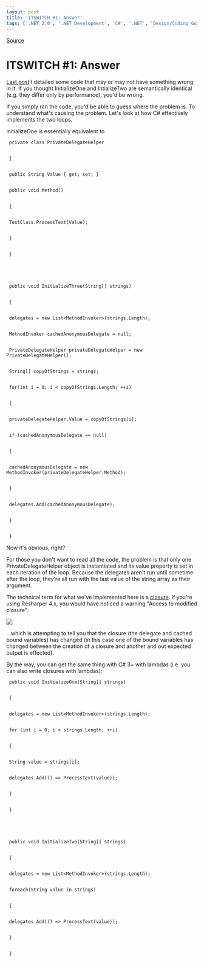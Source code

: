 ```yaml
---
layout: post
title: 'ITSWITCH #1: Answer'
tags: ['.NET 2.0', '.NET Development', 'C#', '.NET', 'Design/Coding Guidance', 'ITSWITCH Answer', 'Pop Quiz', 'Software Development', 'msmvps']
---
```

[Source](http://blogs.msmvps.com/peterritchie/2008/07/28/itswitch-1-answer/ "Permalink to ITSWITCH #1: Answer")

# ITSWITCH #1: Answer

[Last post][1] I detailed some code that may or may not have something wrong in it. If you thought InitializeOne and IntializeTwo are semantically identical (e.g. they differ only by performance), you'd be wrong.

If you simply ran the code, you'd be able to guess where the problem is. To understand what's causing the problem. Let's look at how C# effectively implements the two loops.

InitializeOne is essentially equivalent to
    
    
     private class PrivateDelegateHelper
    
    
     {
    
    
     public String Value { get; set; }
    
    
     public void Method()
    
    
     {
    
    
     TestClass.ProcessText(Value);
    
    
     }
    
    
     }
    
    
    
    
    
     public void InitializeThree(String[] strings)
    
    
     {
    
    
     delegates = new List<MethodInvoker>(strings.Length);
    
    
     MethodInvoker cachedAnonymousDelegate = null;
    
    
     PrivateDelegateHelper privateDelegateHelper = new PrivateDelegateHelper();
    
    
     String[] copyOfStrings = strings;
    
    
     for(int i = 0; i < copyOfStrings.Length; ++i)
    
    
     {
    
    
     privateDelegateHelper.Value = copyOfStrings[i];
    
    
     if (cachedAnonymousDelegate == null)
    
    
     {
    
    
     cachedAnonymousDelegate = new MethodInvoker(privateDelegateHelper.Method);
    
    
     }
    
    
     delegates.Add(cachedAnonymousDelegate);
    
    
     }
    
    
     }

Now it's obvious, right?

For those you don't want to read all the code, the problem is that only one PrivateDelegateHelper object is instantiated and its value property is set in each iteration of the loop. Because the delegates aren't run until sometime after the loop, they're all run with the last value of the string array as their argument.

The technical term for what we've implemented here is a [closure][2]. If you're using Resharper 4.x, you would have noticed a warning "Access to modified closure":

![][3]

…which is attempting to tell you that the closure (the delegate and cached bound variables) has changed (in this case one of the bound variables has changed between the creation of a closure and another and out expected output is effected).

By the way, you can get the same thing with C# 3+ with lambdas (i.e. you can also write closures with lambdas):
    
    
     public void InitializeOne(String[] strings)
    
    
     {
    
    
     delegates = new List<MethodInvoker>(strings.Length);
    
    
     for (int i = 0; i < strings.Length; ++i)
    
    
     {
    
    
     String value = strings[i];
    
    
     delegates.Add(() => ProcessText(value));
    
    
     }
    
    
     }
    
    
    
    
    
     public void InitializeTwo(String[] strings)
    
    
     {
    
    
     delegates = new List<MethodInvoker>(strings.Length);
    
    
     foreach(String value in strings)
    
    
     {
    
    
     delegates.Add(() => ProcessText(value));
    
    
     }
    
    
     }

[1]: http://blogs.msmvps.com/blogs/peterritchie/archive/2008/07/25/itswitch-1.aspx
[2]: http://en.wikipedia.org/wiki/Closure_(computer_science)
[3]: http://blogs.msmvps.com/cfs-filesystemfile.ashx/__key/CommunityServer.Blogs.Components.WeblogFiles/peterritchie/modified-closure.JPG



